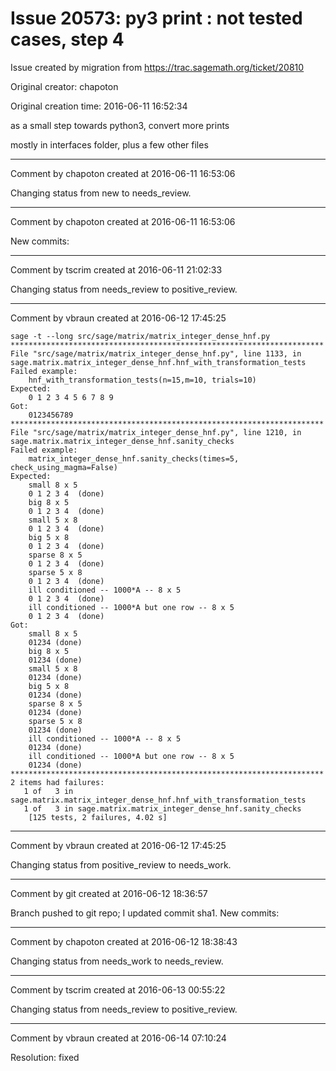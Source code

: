 # Issue 20573: py3 print : not tested cases, step 4

Issue created by migration from https://trac.sagemath.org/ticket/20810

Original creator: chapoton

Original creation time: 2016-06-11 16:52:34

as a small step towards python3, convert more prints

mostly in interfaces folder, plus a few other files


---

Comment by chapoton created at 2016-06-11 16:53:06

Changing status from new to needs_review.


---

Comment by chapoton created at 2016-06-11 16:53:06

New commits:


---

Comment by tscrim created at 2016-06-11 21:02:33

Changing status from needs_review to positive_review.


---

Comment by vbraun created at 2016-06-12 17:45:25


```
sage -t --long src/sage/matrix/matrix_integer_dense_hnf.py
**********************************************************************
File "src/sage/matrix/matrix_integer_dense_hnf.py", line 1133, in sage.matrix.matrix_integer_dense_hnf.hnf_with_transformation_tests
Failed example:
    hnf_with_transformation_tests(n=15,m=10, trials=10)
Expected:
    0 1 2 3 4 5 6 7 8 9
Got:
    0123456789
**********************************************************************
File "src/sage/matrix/matrix_integer_dense_hnf.py", line 1210, in sage.matrix.matrix_integer_dense_hnf.sanity_checks
Failed example:
    matrix_integer_dense_hnf.sanity_checks(times=5, check_using_magma=False)
Expected:
    small 8 x 5
    0 1 2 3 4  (done)
    big 8 x 5
    0 1 2 3 4  (done)
    small 5 x 8
    0 1 2 3 4  (done)
    big 5 x 8
    0 1 2 3 4  (done)
    sparse 8 x 5
    0 1 2 3 4  (done)
    sparse 5 x 8
    0 1 2 3 4  (done)
    ill conditioned -- 1000*A -- 8 x 5
    0 1 2 3 4  (done)
    ill conditioned -- 1000*A but one row -- 8 x 5
    0 1 2 3 4  (done)
Got:
    small 8 x 5
    01234 (done)
    big 8 x 5
    01234 (done)
    small 5 x 8
    01234 (done)
    big 5 x 8
    01234 (done)
    sparse 8 x 5
    01234 (done)
    sparse 5 x 8
    01234 (done)
    ill conditioned -- 1000*A -- 8 x 5
    01234 (done)
    ill conditioned -- 1000*A but one row -- 8 x 5
    01234 (done)
**********************************************************************
2 items had failures:
   1 of   3 in sage.matrix.matrix_integer_dense_hnf.hnf_with_transformation_tests
   1 of   3 in sage.matrix.matrix_integer_dense_hnf.sanity_checks
    [125 tests, 2 failures, 4.02 s]
```



---

Comment by vbraun created at 2016-06-12 17:45:25

Changing status from positive_review to needs_work.


---

Comment by git created at 2016-06-12 18:36:57

Branch pushed to git repo; I updated commit sha1. New commits:


---

Comment by chapoton created at 2016-06-12 18:38:43

Changing status from needs_work to needs_review.


---

Comment by tscrim created at 2016-06-13 00:55:22

Changing status from needs_review to positive_review.


---

Comment by vbraun created at 2016-06-14 07:10:24

Resolution: fixed
